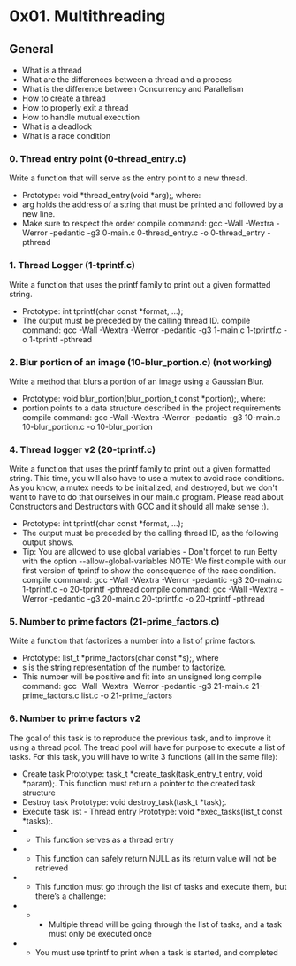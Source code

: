 # 0x01. Multithreading
## General
 - What is a thread
 - What are the differences between a thread and a process
 - What is the difference between Concurrency and Parallelism
 - How to create a thread
 - How to properly exit a thread
 - How to handle mutual execution
 - What is a deadlock
 - What is a race condition

### 0. Thread entry point (0-thread_entry.c)
Write a function that will serve as the entry point to a new thread.
 - Prototype: void *thread_entry(void *arg);, where:
 - arg holds the address of a string that must be printed and followed by a new line.
 - Make sure to respect the order
compile command: gcc -Wall -Wextra -Werror -pedantic -g3 0-main.c 0-thread_entry.c -o 0-thread_entry -pthread

### 1. Thread Logger (1-tprintf.c)
Write a function that uses the printf family to print out a given formatted string.
 - Prototype: int tprintf(char const *format, ...);
 - The output must be preceded by the calling thread ID.
compile command: gcc -Wall -Wextra -Werror -pedantic -g3 1-main.c 1-tprintf.c -o 1-tprintf -pthread

### 2. Blur portion of an image (10-blur_portion.c) (not working)
Write a method that blurs a portion of an image using a Gaussian Blur.
 - Prototype: void blur_portion(blur_portion_t const *portion);, where:
 - portion points to a data structure described in the project requirements
compile command: gcc -Wall -Wextra -Werror -pedantic -g3 10-main.c 10-blur_portion.c -o 10-blur_portion

### 4. Thread logger v2 (20-tprintf.c)
Write a function that uses the printf family to print out a given formatted string.
This time, you will also have to use a mutex to avoid race conditions. As you know, a mutex needs to be initialized, and destroyed, but we don't want to have to do that ourselves in our main.c program. Please read about Constructors and Destructors with GCC and it should all make sense :).
 - Prototype: int tprintf(char const *format, ...);
 - The output must be preceded by the calling thread ID, as the following output shows.
 - Tip: You are allowed to use global variables - Don't forget to run Betty with the option --allow-global-variables
NOTE: We first compile with our first version of tprintf to show the consequence of the race condition.
compile command: gcc -Wall -Wextra -Werror -pedantic -g3 20-main.c 1-tprintf.c -o 20-tprintf -pthread
compile command: gcc -Wall -Wextra -Werror -pedantic -g3 20-main.c 20-tprintf.c -o 20-tprintf -pthread

### 5. Number to prime factors (21-prime_factors.c)
Write a function that factorizes a number into a list of prime factors.
 - Prototype: list_t *prime_factors(char const *s);, where
 - s is the string representation of the number to factorize.
 - This number will be positive and fit into an unsigned long
compile command: gcc -Wall -Wextra -Werror -pedantic -g3 21-main.c 21-prime_factors.c list.c -o 21-prime_factors

### 6. Number to prime factors v2
The goal of this task is to reproduce the previous task, and to improve it using a thread pool. The tread pool will have for purpose to execute a list of tasks. For this task, you will have to write 3 functions (all in the same file):
 - Create task
 Prototype: task_t *create_task(task_entry_t entry, void *param);. This function must return a pointer to the created task structure
 - Destroy task
 Prototype: void destroy_task(task_t *task);.
 - Execute task list - Thread entry
 Prototype: void *exec_tasks(list_t const *tasks);.
 - - This function serves as a thread entry
 - - This function can safely return NULL as its return value will not be retrieved
 - - This function must go through the list of tasks and execute them, but there’s a challenge:
 - - - Multiple thread will be going through the list of tasks, and a task must only be executed once
 - - You must use tprintf to print when a task is started, and completed
